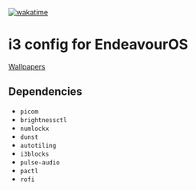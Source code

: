 [![wakatime](https://wakatime.com/badge/github/thederpykrafter/endeavour-i3.svg)](https://wakatime.com/badge/github/thederpykrafter/endeavour-i3)
# i3 config for EndeavourOS
[Wallpapers](https://github.com/UncleSpellbinder/EndeavourOS-HD-Wallpaper)

## Dependencies
- `picom`
- `brightnessctl`
- `numlockx`
- `dunst`
- `autotiling`
- `i3blocks`
- `pulse-audio`
- `pactl`
- `rofi`
